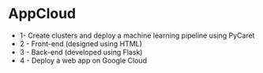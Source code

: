 # AppCloud

- 1- Create clusters and deploy a machine learning pipeline using PyCaret
- 2 - Front-end (designed using HTML)
- 3 - Back-end (developed using Flask)
- 4 - Deploy a web app on Google Cloud
